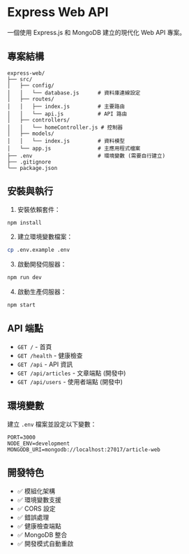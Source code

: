 # Express Web API

一個使用 Express.js 和 MongoDB 建立的現代化 Web API 專案。

## 專案結構

```
express-web/
├── src/
│   ├── config/
│   │   └── database.js      # 資料庫連線設定
│   ├── routes/
│   │   ├── index.js         # 主要路由
│   │   └── api.js           # API 路由
│   ├── controllers/
│   │   └── homeController.js # 控制器
│   ├── models/
│   │   └── index.js         # 資料模型
│   └── app.js               # 主應用程式檔案
├── .env                     # 環境變數 (需要自行建立)
├── .gitignore
└── package.json
```

## 安裝與執行

1. 安裝依賴套件：
```bash
npm install
```

2. 建立環境變數檔案：
```bash
cp .env.example .env
```

3. 啟動開發伺服器：
```bash
npm run dev
```

4. 啟動生產伺服器：
```bash
npm start
```

## API 端點

- `GET /` - 首頁
- `GET /health` - 健康檢查
- `GET /api` - API 資訊
- `GET /api/articles` - 文章端點 (開發中)
- `GET /api/users` - 使用者端點 (開發中)

## 環境變數

建立 `.env` 檔案並設定以下變數：

```
PORT=3000
NODE_ENV=development
MONGODB_URI=mongodb://localhost:27017/article-web
```

## 開發特色

- ✅ 模組化架構
- ✅ 環境變數支援
- ✅ CORS 設定
- ✅ 錯誤處理
- ✅ 健康檢查端點
- ✅ MongoDB 整合
- ✅ 開發模式自動重啟
